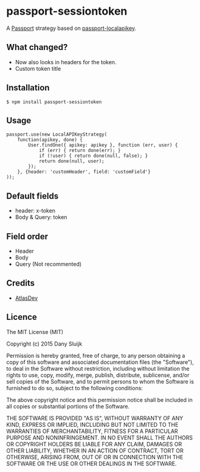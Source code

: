 # passport-sessiontoken

A [Passport](https://github.com/jaredhanson/passport) strategy based on [passport-localapikey](https://github.com/cholalabs/passport-localapikey).

## What changed?
 - Now also looks in headers for the token.
 - Custom token title

## Installation
    $ npm install passport-sessiontoken
    
## Usage
    passport.use(new LocalAPIKeyStrategy(
        function(apikey, done) {
            User.findOne({ apikey: apikey }, function (err, user) {
                if (err) { return done(err); }
                if (!user) { return done(null, false); }
                return done(null, user);
            });
        }, {header: 'customHeader', field: 'customField'}
    ));
    
## Default fields
 - header: x-token
 - Body & Query: token
    
## Field order
 - Header
 - Body
 - Query (Not recommented)
    
## Credits
 - [AtlasDev](https://www.atlasdev.nl)

## Licence
The MIT License (MIT)

Copyright (c) 2015 Dany Sluijk

Permission is hereby granted, free of charge, to any person obtaining a copy
of this software and associated documentation files (the "Software"), to deal
in the Software without restriction, including without limitation the rights
to use, copy, modify, merge, publish, distribute, sublicense, and/or sell
copies of the Software, and to permit persons to whom the Software is
furnished to do so, subject to the following conditions:

The above copyright notice and this permission notice shall be included in all
copies or substantial portions of the Software.

THE SOFTWARE IS PROVIDED "AS IS", WITHOUT WARRANTY OF ANY KIND, EXPRESS OR
IMPLIED, INCLUDING BUT NOT LIMITED TO THE WARRANTIES OF MERCHANTABILITY,
FITNESS FOR A PARTICULAR PURPOSE AND NONINFRINGEMENT. IN NO EVENT SHALL THE
AUTHORS OR COPYRIGHT HOLDERS BE LIABLE FOR ANY CLAIM, DAMAGES OR OTHER
LIABILITY, WHETHER IN AN ACTION OF CONTRACT, TORT OR OTHERWISE, ARISING FROM,
OUT OF OR IN CONNECTION WITH THE SOFTWARE OR THE USE OR OTHER DEALINGS IN THE
SOFTWARE.
